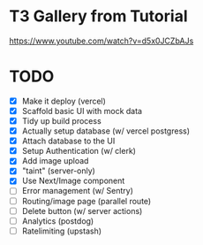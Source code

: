 # T3 Gallery from Tutorial

https://www.youtube.com/watch?v=d5x0JCZbAJs

# TODO

- [x] Make it deploy (vercel)
- [x] Scaffold basic UI with mock data
- [x] Tidy up build process
- [x] Actually setup database (w/ vercel postgress)
- [x] Attach database to the UI
- [x] Setup Authentication (w/ clerk)
- [x] Add image upload
- [x] "taint" (server-only)
- [x] Use Next/Image component
- [ ] Error management (w/ Sentry)
- [ ] Routing/image page (parallel route)
- [ ] Delete button (w/ server actions)
- [ ] Analytics (postdog)
- [ ] Ratelimiting (upstash)
